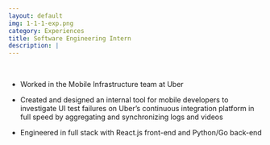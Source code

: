 ```yaml
---
layout: default
img: 1-1-1-exp.png
category: Experiences
title: Software Engineering Intern
description: |
---
```


<br>

* Worked in the Mobile Infrastructure team at Uber

* Created and designed an internal tool for mobile developers to investigate UI test failures on Uber’s
continuous integration platform in full speed by aggregating and synchronizing logs and videos

* Engineered in full stack with React.js front-end and Python/Go back-end
